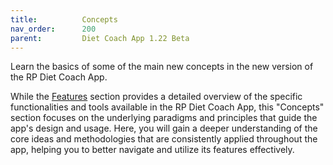 ```yaml
---
title:          Concepts
nav_order:      200
parent:         Diet Coach App 1.22 Beta
---
```


Learn the basics of some of the main new concepts in the new version of the RP Diet Coach App.

While the [Features](/docs/diet-coach-app/1.22-beta/features/) section provides a detailed overview of the specific functionalities and tools available in the RP Diet Coach App, this "Concepts" section focuses on the underlying paradigms and principles that guide the app's design and usage. Here, you will gain a deeper understanding of the core ideas and methodologies that are consistently applied throughout the app, helping you to better navigate and utilize its features effectively.